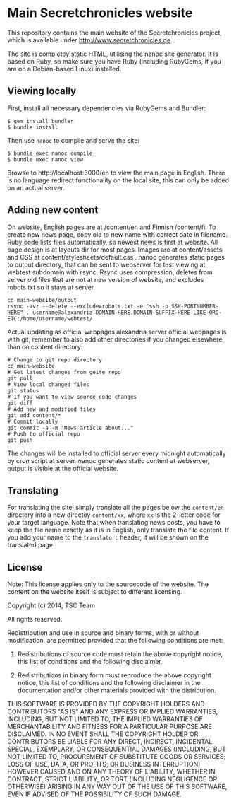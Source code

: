Main Secretchronicles website
=============================

This repository contains the main website of the Secretchronicles
project, which is available under http://www.secretchronicles.de.

The site is completey static HTML, utilising the
[nanoc](http://nanoc.ws) site generator. It is based on Ruby, so make
sure you have Ruby (including RubyGems, if you are on a Debian-based
Linux) installed.

Viewing locally
---------------

First, install all necessary dependencies via RubyGems and Bundler:

~~~~~~~~~~~~~~~~
$ gem install bundler
$ bundle install
~~~~~~~~~~~~~~~~

Then use `nanoc` to compile and serve the site:

~~~~~~~~~~~~~~~~
$ bundle exec nanoc compile
$ bundle exec nanoc view
~~~~~~~~~~~~~~~~

Browse to http://localhost:3000/en to view the main page in
English. There is no language redirect functionality on the local
site, this can only be added on an actual server.

Adding new content
------------------

On website, English pages are at /content/en and Finnish /content/fi.
To create new news page, copy old to new name with correct date in filename.
Ruby code lists files automatically, so newest news is first at website.
All page design is at layouts dir for most pages. Images are at
content/assets and CSS at content/stylesheets/default.css .
nanoc generates static pages to output directory, that can be sent to webserver
for test viewing at webtest subdomain with rsync. Rsync uses compression,
deletes from server old files that are not at new version of website,
and excludes robots.txt so it stays at server.

~~~~~~~~~~~~~~~~
cd main-website/output
rsync -avz --delete --exclude=robots.txt -e "ssh -p SSH-PORTNUMBER-HERE" . username@alexandria.DOMAIN-HERE.DOMAIN-SUFFIX-HERE-LIKE-ORG-ETC:/home/username/webtest/
~~~~~~~~~~~~~~~~

Actual updating as official webpages alexandria server official webpages
is with git, remember to also add other directories if you changed elsewhere
than on content directory:

~~~~~~~~~~~~~~~~
# Change to git repo directory
cd main-website
# Get latest changes from geite repo
git pull
# View local changed files
git status
# If you want to view source code changes
git diff
# Add new and modified files
git add content/*
# Commit locally
git commit -a -m "News article about..."
# Push to official repo
git push
~~~~~~~~~~~~~~~~

The changes will be installed to official server every midnight automatically
by cron script at server. nanoc generates static content at webserver, output
is visible at the official website.

Translating
-----------

For translating the site, simply translate all the pages below the
`content/en` directory into a new directoy `content/xx`, where `xx` is
the 2-letter code for your target language. Note that when translating
news posts, you have to keep the file name exactly as it is in
English, only translate the file content. If you add your name to the
`translator:` header, it will be shown on the translated page.

License
-------

Note: This license applies only to the sourcecode of the website. The
content on the website itself is subject to different licensing.

Copyright (c) 2014, TSC Team

All rights reserved.

Redistribution and use in source and binary forms, with or without
modification, are permitted provided that the following conditions are
met:

1. Redistributions of source code must retain the above copyright
notice, this list of conditions and the following disclaimer.

2. Redistributions in binary form must reproduce the above copyright
notice, this list of conditions and the following disclaimer in the
documentation and/or other materials provided with the distribution.

THIS SOFTWARE IS PROVIDED BY THE COPYRIGHT HOLDERS AND CONTRIBUTORS
"AS IS" AND ANY EXPRESS OR IMPLIED WARRANTIES, INCLUDING, BUT NOT
LIMITED TO, THE IMPLIED WARRANTIES OF MERCHANTABILITY AND FITNESS FOR
A PARTICULAR PURPOSE ARE DISCLAIMED. IN NO EVENT SHALL THE COPYRIGHT
HOLDER OR CONTRIBUTORS BE LIABLE FOR ANY DIRECT, INDIRECT, INCIDENTAL,
SPECIAL, EXEMPLARY, OR CONSEQUENTIAL DAMAGES (INCLUDING, BUT NOT
LIMITED TO, PROCUREMENT OF SUBSTITUTE GOODS OR SERVICES; LOSS OF USE,
DATA, OR PROFITS; OR BUSINESS INTERRUPTION) HOWEVER CAUSED AND ON ANY
THEORY OF LIABILITY, WHETHER IN CONTRACT, STRICT LIABILITY, OR TORT
(INCLUDING NEGLIGENCE OR OTHERWISE) ARISING IN ANY WAY OUT OF THE USE
OF THIS SOFTWARE, EVEN IF ADVISED OF THE POSSIBILITY OF SUCH DAMAGE.
